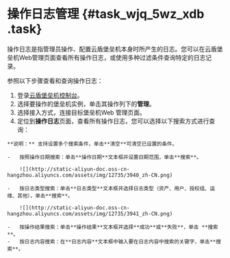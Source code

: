# 操作日志管理 {#task_wjq_5wz_xdb .task}

操作日志是指管理员操作、配置云盾堡垒机本身时所产生的日志。您可以在云盾堡垒机Web管理页面查看所有操作日志，或使用多种过滤条件查询特定的日志记录。

参照以下步骤查看和查询操作日志：

1.   登录[云盾堡垒机控制台](https://yundun.console.aliyun.com/?p=bastion)。 
2.   选择要操作的堡垒机实例，单击其操作列下的**管理**。 
3.   选择接入方式，连接目标堡垒机Web 管理页面。 
4.   定位到**操作日志**页面，查看所有操作日志，您可以选择以下搜索方式进行查询： 

    **说明：** 支持设置多个搜索条件，单击**清空**可清空已设置的条件。

    -   按照操作日期搜索：单击**操作日期**文本框并设置日期范围，单击**搜索**。

        ![](http://static-aliyun-doc.oss-cn-hangzhou.aliyuncs.com/assets/img/12735/3940_zh-CN.png)

    -   按日志类型搜索：单击**日志类型**文本框并选择日志类型（资产、用户、授权组、运维、其他），单击**搜索**。

        ![](http://static-aliyun-doc.oss-cn-hangzhou.aliyuncs.com/assets/img/12735/3941_zh-CN.png)

    -   按操作结果搜索：单击**操作结果**文本框并选择**成功**或**失败**，单击 **搜索**。
    -   按日志内容搜索：在**日志内容**文本框中输入要在日志内容中搜索的关键字，单击**搜索**。

